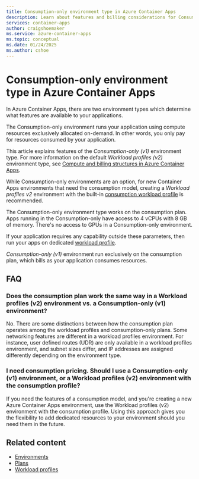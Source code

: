 ```yaml
---
title: Consumption-only environment type in Azure Container Apps
description: Learn about features and billing considerations for Consumption-only environment types in Azure Container Apps. 
services: container-apps
author: craigshoemaker
ms.service: azure-container-apps
ms.topic: conceptual
ms.date: 01/24/2025
ms.author: cshoe
---
```


# Consumption-only environment type in Azure Container Apps

In Azure Container Apps, there are two environment types which determine what features are available to your applications.

The Consumption-only environment runs your application using compute resources exclusively allocated on-demand. In other words, you only pay for resources consumed by your application.

This article explains features of the *Consumption-only (v1)* environment type. For more information on the default *Workload profiles (v2)* environment type, see [Compute and billing structures in Azure Container Apps](structure.md).

While Consumption-only environments are an option, for new Container Apps environments that need the consumption model, creating a *Workload profiles v2* environment with the built-in [consumption workload profile](./structure.md#workload-profiles) is recommended.

The Consumption-only environment type works on the consumption plan. Apps running in the Consumption-only have access to 4 vCPUs with 8 GB of memory. There's no access to GPUs in a Consumption-only environment.

If your application requires any capability outside these parameters, then run your apps on dedicated [workload profile](structure.md).

*Consumption-only (v1)* environment run exclusively on the consumption plan, which bills as your application consumes resources.

## FAQ

### Does the consumption plan work the same way in a Workload profiles (v2) environment vs. a Consumption-only (v1) environment?

No. There are some distinctions between how the consumption plan operates among the workload profiles and consumption-only plans. Some networking features are different in a workload profiles environment. For instance, user defined routes (UDR) are only available in a workload profiles environment, and subnet sizes differ, and IP addresses are assigned differently depending on the environment type.

### I need consumption pricing. Should I use a Consumption-only (v1) environment, or a Workload profiles (v2) environment with the consumption profile?

If you need the features of a consumption model, and you're creating a new Azure Container Apps environment, use the Workload profiles (v2) environment with the consumption profile. Using this approach gives you the flexibility to add dedicated resources to your environment should you need them in the future.

## Related content

- [Environments](environment.md)
- [Plans](plans.md)
- [Workload profiles](workload-profiles-overview.md)